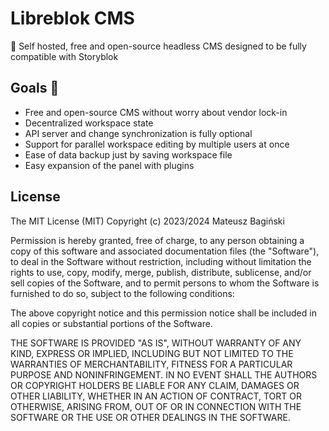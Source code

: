 # Libreblok CMS

🌿 Self hosted, free and open-source headless CMS designed to be fully compatible with Storyblok

## Goals 🌟

- Free and open-source CMS without worry about vendor lock-in
- Decentralized workspace state
- API server and change synchronization is fully optional
- Support for parallel workspace editing by multiple users at once
- Ease of data backup just by saving workspace file
- Easy expansion of the panel with plugins

## License

The MIT License (MIT)
Copyright (c) 2023/2024 Mateusz Bagiński

Permission is hereby granted, free of charge, to any person obtaining a copy of this software and associated documentation files (the "Software"), to deal in the Software without restriction, including without limitation the rights to use, copy, modify, merge, publish, distribute, sublicense, and/or sell copies of the Software, and to permit persons to whom the Software is furnished to do so, subject to the following conditions:

The above copyright notice and this permission notice shall be included in all copies or substantial portions of the Software.

THE SOFTWARE IS PROVIDED "AS IS", WITHOUT WARRANTY OF ANY KIND, EXPRESS OR IMPLIED, INCLUDING BUT NOT LIMITED TO THE WARRANTIES OF MERCHANTABILITY, FITNESS FOR A PARTICULAR PURPOSE AND NONINFRINGEMENT. IN NO EVENT SHALL THE AUTHORS OR COPYRIGHT HOLDERS BE LIABLE FOR ANY CLAIM, DAMAGES OR OTHER LIABILITY, WHETHER IN AN ACTION OF CONTRACT, TORT OR OTHERWISE, ARISING FROM, OUT OF OR IN CONNECTION WITH THE SOFTWARE OR THE USE OR OTHER DEALINGS IN THE SOFTWARE.
